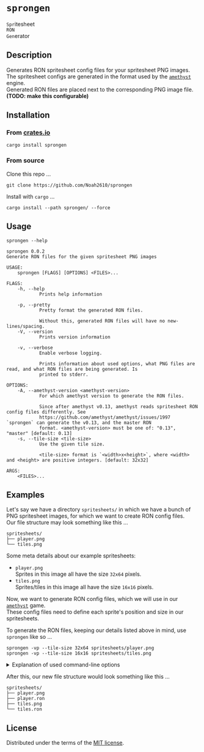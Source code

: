# `sprongen`
`Spr`itesheet  
`RON`  
`Gen`erator

## Description
Generates RON spritesheet config files for your spritesheet PNG images.  
The spritesheet configs are generated in the format used by the [`amethyst`][amethyst] engine.  
Generated RON files are placed next to the corresponding PNG image file. __(TODO: make this configurable)__

## Installation
### From [crates.io]
```
cargo install sprongen
```

### From source
Clone this repo ...
```
git clone https://github.com/Noah2610/sprongen
```
Install with `cargo` ...
```
cargo install --path sprongen/ --force
```

## Usage
```
sprongen --help
```

```
sprongen 0.0.2
Generate RON files for the given spritesheet PNG images

USAGE:
    sprongen [FLAGS] [OPTIONS] <FILES>...

FLAGS:
    -h, --help
            Prints help information

    -p, --pretty
            Pretty format the generated RON files.

            Without this, generated RON files will have no new-lines/spacing.
    -V, --version
            Prints version information

    -v, --verbose
            Enable verbose logging.

            Prints information about used options, what PNG files are read, and what RON files are being generated. Is
            printed to stderr.

OPTIONS:
    -A, --amethyst-version <amethyst-version>
            For which amethyst version to generate the RON files.

            Since after amethyst v0.13, amethyst reads spritesheet RON config files differently. See
            https://github.com/amethyst/amethyst/issues/1997 `sprongen` can generate the v0.13, and the master RON
            format. <amethyst-version> must be one of: "0.13", "master" [default: 0.13]
    -s, --tile-size <tile-size>
            Use the given tile size.

            <tile-size> format is `<width>x<height>`, where <width> and <height> are positive integers. [default: 32x32]

ARGS:
    <FILES>...
```

## Examples
Let's say we have a directory `spritesheets/` in which we have a bunch of  
PNG spritesheet images, for which we want to create RON config files.  
Our file structure may look something like this ...
```
spritesheets/
├── player.png
└── tiles.png
```

Some meta details about our example spritesheets:
- `player.png`  
  Sprites in this image all have the size `32x64` pixels.
- `tiles.png`  
  Sprites/tiles in this image all have the size `16x16` pixels.

Now, we want to generate RON config files, which we will use in our [`amethyst`][amethyst] game.  
These config files need to define each sprite's position and size in our spritesheets.

To generate the RON files, keeping our details listed above in mind, use `sprongen` like so ...
```
sprongen -vp --tile-size 32x64 spritesheets/player.png
sprongen -vp --tile-size 16x16 spritesheets/tiles.png
```

<details>
<summary>Explanation of used command-line options</summary>

- `-s` or `--tile-size`  
  Sets the target tile size, as we defined above.  
  For this example, this is the only necessary option.
- `-v` or `--verbose`  
  _Verbose logging_, outputs information about what's happening.
- `-p` or `--pretty`  
  _Pretty formatting_, generated RON files have pretty formatting,  
  containing new-lines and spacing for human-readability.
</details>

After this, our new file structure would look something like this ...
```
spritesheets/
├── player.png
├── player.ron
├── tiles.png
└── tiles.ron
```

## License
Distributed under the terms of the [MIT license][license].

[amethyst]:  https://github.com/amethyst/amethyst
[crates.io]: https://crates.io/crates/sprongen
[license]:   ./LICENSE
